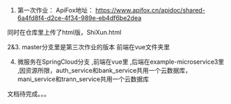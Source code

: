 

1. 第一次作业： ApiFox地址： https://www.apifox.cn/apidoc/shared-6a4fd8f4-d2ce-4f34-989e-eb4df6be2dea

同时在仓库里上传了html版，ShiXun.html

2&3. master分支里是第三次作业的版本
    前端在vue文件夹里

4. 微服务在SpringCloud分支 
,前端在vue里
,后端在example-microservice3里
,因资源所限，auth_service和bank_service共用一个云数据库，mani_service和trann_service共用一个云数据库

文档待完成。。。
